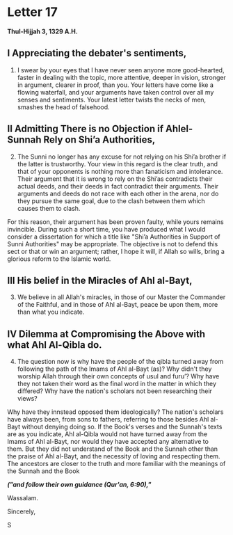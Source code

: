 Letter 17
=========

**Thul-Hijjah 3, 1329 A.H.**

I Appreciating the debater's sentiments,
----------------------------------------

1) I swear by your eyes that I have never seen anyone more good-hearted,
faster in dealing with the topic, more attentive, deeper in vision,
stronger in argument, clearer in proof, than you. Your letters have come
like a flowing waterfall, and your arguments have taken control over all
my senses and sentiments. Your latest letter twists the necks of men,
smashes the head of falsehood.

II Admitting There is no Objection if Ahlel-Sunnah Rely on Shi’a Authorities,
-----------------------------------------------------------------------------

2) The Sunni no longer has any excuse for not relying on his Shi’a
brother if the latter is trustworthy. Your view in this regard is the
clear truth, and that of your opponents is nothing more than fanaticism
and intolerance. Their argument that it is wrong to rely on the Shi’as
contradicts their actual deeds, and their deeds in fact contradict their
arguments. Their arguments and deeds do not race with each other in the
arena, nor do they pursue the same goal, due to the clash between them
which causes them to clash.

For this reason, their argument has been proven faulty, while yours
remains invincible. During such a short time, you have produced what I
would consider a dissertation for which a title like "Shi’a Authorities
in Support of Sunni Authorities" may be appropriate. The objective is
not to defend this sect or that or win an argument; rather, I hope it
will, if Allah so wills, bring a glorious reform to the Islamic world.

III His belief in the Miracles of Ahl al-Bayt,
----------------------------------------------

3) We believe in all Allah's miracles, in those of our Master the
Commander of the Faithful, and in those of Ahl al-Bayt, peace be upon
them, more than what you indicate.

IV Dilemma at Compromising the Above with what Ahl Al-Qibla do.
---------------------------------------------------------------

4) The question now is why have the people of the qibla turned away from
following the path of the Imams of Ahl al-Bayt (as)? Why didn't they
worship Allah through their own concepts of usul and furu’? Why have
they not taken their word as the final word in the matter in which they
differed? Why have the nation's scholars not been researching their
views?

Why have they innstead opposed them ideologically? The nation's scholars
have always been, from sons to fathers, referring to those besides Ahl
al-Bayt without denying doing so. If the Book's verses and the Sunnah's
texts are as you indicate, Ahl al-Qibla would not have turned away from
the Imams of Ahl al-Bayt, nor would they have accepted any alternative
to them. But they did not understand of the Book and the Sunnah other
than the praise of Ahl al-Bayt, and the necessity of loving and
respecting them. The ancestors are closer to the truth and more familiar
with the meanings of the Sunnah and the Book

***("and follow their own guidance (Qur'an, 6:90),"***

Wassalam.

Sincerely,

S


